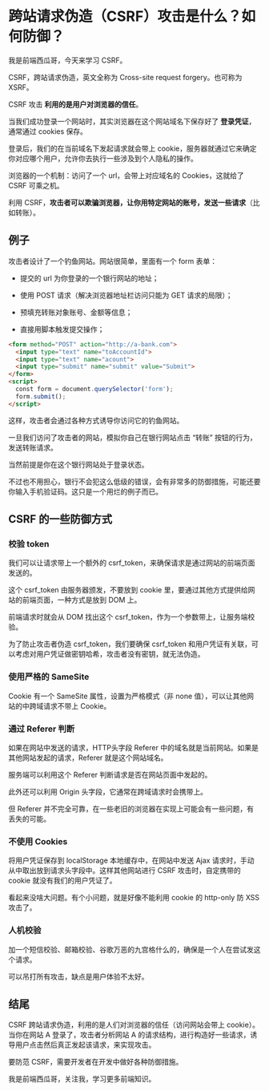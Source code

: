 
# 跨站请求伪造（CSRF）攻击是什么？如何防御？

我是前端西瓜哥，今天来学习 CSRF。

CSRF，跨站请求伪造，英文全称为 Cross-site request forgery。也可称为 XSRF。

CSRF 攻击 **利用的是用户对浏览器的信任**。

当我们成功登录一个网站时，其实浏览器在这个网站域名下保存好了 **登录凭证**，通常通过 cookies 保存。

登录后，我们的在当前域名下发起请求就会带上 cookie，服务器就通过它来确定你对应哪个用户，允许你去执行一些涉及到个人隐私的操作。

浏览器的一个机制：访问了一个 url，会带上对应域名的 Cookies，这就给了 CSRF 可乘之机。

利用 CSRF，**攻击者可以欺骗浏览器，让你用特定网站的账号，发送一些请求**（比如转账）。

例子
--

攻击者设计了一个钓鱼网站。网站很简单，里面有一个 form 表单：

*   提交的 url 为你登录的一个银行网站的地址；
    
*   使用 POST 请求（解决浏览器地址栏访问只能为 GET 请求的局限）；
    
*   预填充转账对象账号、金额等信息；
    
*   直接用脚本触发提交操作；
    

```html
<form method="POST" action="http://a-bank.com">
  <input type="text" name="toAccountId">
  <input type="text" name="acount">
  <input type="submit" name="submit" value="Submit">
</form>
<script>
  const form = document.querySelector('form');
  form.submit();
</script>
```

这样，攻击者会通过各种方式诱导你访问它的钓鱼网站。

一旦我们访问了攻击者的网站，模拟你自己在银行网站点击 “转账” 按钮的行为，发送转账请求。

当然前提是你在这个银行网站处于登录状态。

不过也不用担心，银行不会犯这么低级的错误，会有非常多的防御措施，可能还要你输入手机验证码。这只是一个用烂的例子而已。

CSRF 的一些防御方式
------------

### 校验 token

我们可以让请求带上一个额外的 csrf\_token，来确保请求是通过网站的前端页面发送的。

这个 csrf\_token 由服务器颁发，不要放到 cookie 里，要通过其他方式提供给网站的前端页面，一种方式是放到 DOM 上。

前端请求时就会从 DOM 找出这个 csrf\_token，作为一个参数带上，让服务端校验。

为了防止攻击者伪造 csrf\_token，我们要确保 csrf\_token 和用户凭证有关联，可以考虑对用户凭证做密钥哈希，攻击者没有密钥，就无法伪造。

### 使用严格的 SameSite

Cookie 有一个 SameSite 属性，设置为严格模式（非 none 值），可以让其他网站的中跨域请求不带上 Cookie。

### 通过 Referer 判断

如果在网站中发送的请求，HTTP头字段 Referer 中的域名就是当前网站。如果是其他网站发起的请求，Referer 就是这个网站域名。

服务端可以利用这个 Referer 判断请求是否在网站页面中发起的。

此外还可以利用 Origin 头字段，它通常在跨域请求时会携带上。

但 Referer 并不完全可靠，在一些老旧的浏览器在实现上可能会有一些问题，有丢失的可能。

### 不使用 Cookies

将用户凭证保存到 localStorage 本地缓存中，在网站中发送 Ajax 请求时，手动从中取出放到请求头字段中。这样其他网站进行 CSRF 攻击时，自定携带的 cookie 就没有我们的用户凭证了。

看起来没啥大问题。有个小问题，就是好像不能利用 cookie 的 http-only 防 XSS 攻击了。

### 人机校验

加一个短信校验、邮箱校验、谷歌万恶的九宫格什么的，确保是一个人在尝试发这个请求。

可以吊打所有攻击，缺点是用户体验不太好。

结尾
--

CSRF 跨站请求伪造，利用的是人们对浏览器的信任（访问网站会带上 cookie）。当你在网站 A 登录了，攻击者分析网站 A 的请求结构，进行构造好一些请求，诱导用户点击然后真正发起该请求，来实现攻击。

要防范 CSRF，需要开发者在开发中做好各种防御措施。

我是前端西瓜哥，关注我，学习更多前端知识。
